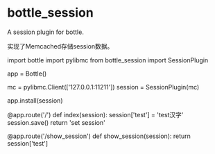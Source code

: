bottle_session
==============
A session plugin for bottle.

实现了Memcached存储session数据。

import bottle
import pylibmc
from bottle_session import SessionPlugin


app = Bottle()

mc = pylibmc.Client(['127.0.0.1:11211'])
session = SessionPlugin(mc)

app.install(session)

@app.route('/')
def index(session):
    session['test'] = 'test汉字'
    session.save()
    return 'set session'

@app.route('/show_session')
def show_session(session):
    return session['test']